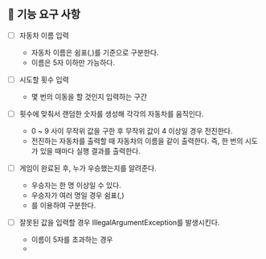 ## 🚀 기능 요구 사항

- [ ] 자동차 이름 입력
  - 자동차 이름은 쉼표(,)를 기준으로 구분한다.
  - 이름은 5자 이하만 가능하다.
- [ ] 시도할 횟수 입력
  - 몇 번의 이동을 할 것인지 입력하는 구간
- [ ] 횟수에 맞춰서 랜덤한 숫자를 생성해 각각의 자동차를 움직인다.
  - 0 ~ 9 사이 무작위 값을 구한 후 무작위 값이 4 이상일 경우 전진한다.
  - 전진하는 자동차를 출력할 때 자동차의 이름을 같이 출력한다. 즉, 한 번의 시도가 있을 때마다 실행 결과를 출력한다.
- [ ] 게임이 완료된 후, 누가 우승했는지를 알려준다.
  - 우승자는 한 명 이상일 수 있다.
  - 우승자가 여러 명일 경우 쉼표(,)
  - 를 이용하여 구분한다.

- [ ] 잘못된 값을 입력할 경우 IllegalArgumentException를 발생시킨다.
  - 이름이 5자를 초과하는 경우
  - 